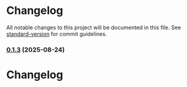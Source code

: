 # Changelog

All notable changes to this project will be documented in this file. See [standard-version](https://github.com/conventional-changelog/standard-version) for commit guidelines.

### [0.1.3](https://github.com/Keyrxng/ez-web-rpc/compare/v0.1.2...v0.1.3) (2025-08-24)

# Changelog